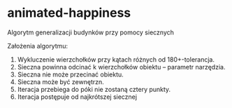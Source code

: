 # animated-happiness
Algorytm generalizacji budynków przy pomocy siecznych

Założenia algorytmu:
1. Wykluczenie wierzchołków przy kątach różnych od 180+-tolerancja.
2. Sieczna powinna odcinać k wierzchołków obiektu – parametr narzędzia.
3. Sieczna nie może przecinać obiektu.
4. Sieczna może być zewnętrzn.
5. Iteracja przebiega do póki nie zostaną cztery punkty.
6. Iteracja postępuje od najkrótszej siecznej